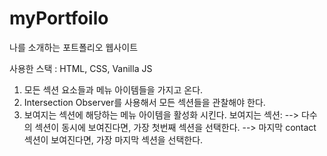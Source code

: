 # myPortfoilo

나를 소개하는 포트폴리오 웹사이트

사용한 스택 : HTML, CSS, Vanilla JS

1. 모든 섹션 요소들과 메뉴 아이템들을 가지고 온다.
2. Intersection Observer를 사용해서 모든 섹션들을 관찰해야 한다.
3. 보여지는 섹션에 해당하는 메뉴 아이템을 활성화 시킨다.
   보여지는 섹션:
   --> 다수의 섹션이 동시에 보여진다면, 가장 첫번째 섹션을 선택한다.
   --> 마지막 contact 섹션이 보여진다면, 가장 마지막 섹션을 선택한다.
